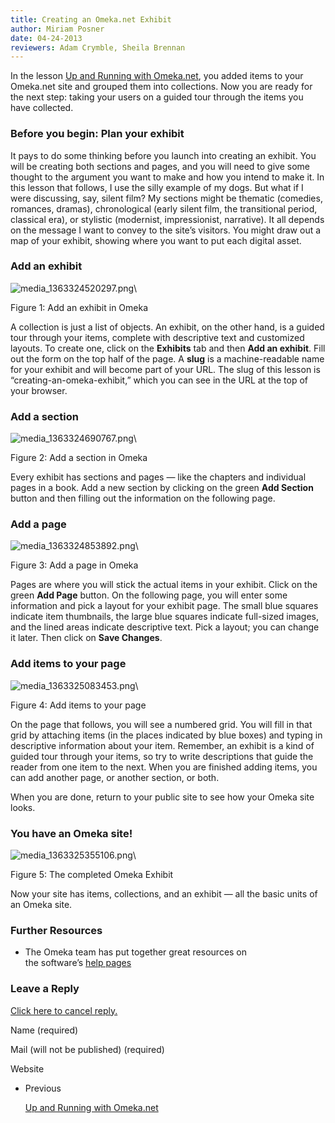 ```yaml
---
title: Creating an Omeka.net Exhibit
author: Miriam Posner
date: 04-24-2013
reviewers: Adam Crymble, Sheila Brennan
---
```


In the lesson [Up and Running with Omeka.net][], you added items to your
Omeka.net site and grouped them into collections. Now you are ready for
the next step: taking your users on a guided tour through the items you
have collected.

### Before you begin: Plan your exhibit

It pays to do some thinking before you launch into creating an exhibit.
You will be creating both sections and pages, and you will need to give
some thought to the argument you want to make and how you intend to make
it. In this lesson that follows, I use the silly example of my dogs. But
what if I were discussing, say, silent film? My sections might be
thematic (comedies, romances, dramas), chronological (early silent film,
the transitional period, classical era), or stylistic (modernist,
impressionist, narrative). It all depends on the message I want to
convey to the site’s visitors. You might draw out a map of your exhibit,
showing where you want to put each digital asset.

### Add an exhibit

![media\_1363324520297.png][]\

Figure 1: Add an exhibit in Omeka

A collection is just a list of objects. An exhibit, on the other hand,
is a guided tour through your items, complete with descriptive text and
customized layouts. To create one, click on the **Exhibits** tab and
then **Add an exhibit**. Fill out the form on the top half of the page.
A **slug** is a machine-readable name for your exhibit and will become
part of your URL. The slug of this lesson is
“creating-an-omeka-exhibit,” which you can see in the URL at the top of
your browser.

### Add a section

![media\_1363324690767.png][]\

Figure 2: Add a section in Omeka

Every exhibit has sections and pages — like the chapters and individual
pages in a book. Add a new section by clicking on the green **Add
Section** button and then filling out the information on the following
page.

### Add a page

![media\_1363324853892.png][]\

Figure 3: Add a page in Omeka

Pages are where you will stick the actual items in your exhibit. Click
on the green **Add Page** button. On the following page, you will enter
some information and pick a layout for your exhibit page. The small blue
squares indicate item thumbnails, the large blue squares indicate
full-sized images, and the lined areas indicate descriptive text. Pick a
layout; you can change it later. Then click on **Save Changes**.

### Add items to your page

![media\_1363325083453.png][]\

Figure 4: Add items to your page

On the page that follows, you will see a numbered grid. You will fill in
that grid by attaching items (in the places indicated by blue boxes) and
typing in descriptive information about your item. Remember, an exhibit
is a kind of guided tour through your items, so try to write
descriptions that guide the reader from one item to the next. When you
are finished adding items, you can add another page, or another section,
or both.

When you are done, return to your public site to see how your Omeka site
looks.

### You have an Omeka site!

![media\_1363325355106.png][]\

Figure 5: The completed Omeka Exhibit

Now your site has items, collections, and an exhibit — all the basic
units of an Omeka site.

### Further Resources

-   The Omeka team has put together great resources on
    the software’s [help pages][]

### Leave a Reply

[Click here to cancel reply.][]

Name (required)

Mail (will not be published) (required)

Website

-   Previous

    [Up and Running with Omeka.net][1]

  [Up and Running with Omeka.net]: /lessons/up-and-running-with-omeka
  [media\_1363324520297.png]: http://programminghistorian.org/wp-content/uploads/2013/04/media_1363324520297.png
  [media\_1363324690767.png]: http://programminghistorian.org/wp-content/uploads/2013/04/media_1363324690767.png
  [media\_1363324853892.png]: http://programminghistorian.org/wp-content/uploads/2013/04/media_1363324853892.png
  [media\_1363325083453.png]: http://programminghistorian.org/wp-content/uploads/2013/04/media_1363325083453.png
  [media\_1363325355106.png]: http://programminghistorian.org/wp-content/uploads/2013/04/media_1363325355106.png
  [help pages]: http://info.omeka.net/
  [Click here to cancel reply.]: /lessons/creating-an-omeka-exhibit#respond
  [1]: http://programminghistorian.org/lessons/up-and-running-with-omeka
